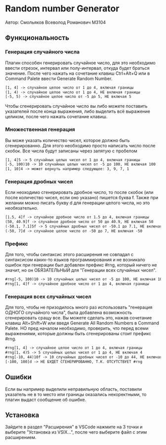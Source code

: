 # Random number Generator

Автор: Смольяков Всеволод Романович M3104

## Функциональность

### Генерация случайного числа

Плагин способен генерировать случайное число, для это необходимо ввести отрезок, интервал или полу-интервал, откуда будет браться значение. После чего нажать на сочетание клавиш Ctrl+Alt+Q или в Command Palete ввести Generate Random Number.

```txt
[1, 4] -> случайное целое число от 1 до 4, включая границы
(1, 4) -> случайное целое число от 1 до 4, НЕ включая границы
[-5, 5) -> случайное целое число от -5 до 5, НЕ включая 5
```

Чтобы сгенерировать случайное число вы либо можете поставить указателей после конца выражения, либо выделить всё выражение целиком, после чего нажать сочетание клавиш.

### Множественная генерация

Вы може указать количество чисел, которое должно быть сгенерированно. Для этого необходимо просто написать число после скобок. Все числа будут записаны через запятую с пробелом

```txt
[1, 4]5 -> 5 случайных целых чисел от 1 до 4, включая границы
[-5, 100)10 -> 10 случайных целых чисел от -5 до 100, НЕ включая 100
[1, 10]4 -> может вернуть например следующее: 3, 9, 7, 1
```

### Генерация дробных чисел

Если неоходимо сгенерировать дробное число, то после скобок (или после количество чисел, если оно указано) пишется буква f. Также при желании можно писать букву d для генерации целого числа, но это необязательно.

```txt
[1.5, 4]f -> случайное дробное число от 1.5 до 4, включая границы
(50, 40.9]f -> случайное дробное число от 50 до 40.9, НЕ включая 50
(-50.1, 7.1]5f -> 5 случайных дробных чисел от -50.1 до 7.1, НЕ включая -50.1
(-50, 7]d -> случайное целое число от -50 до 7, НЕ включая -50
```

### Префикс

Для того, чтобы синтаксис этого расширения не совпадал с синтаксисом каких-то языков программирования и не возникало ошибок при генерации был добавлен префикс #rng, который ничего не значит, но он ОБЯЗАТЕЛЬНЫЙ для "Генерации всех случайных чисел".

```txt
#rng[-5, 100)10 -> 10 случайных целых чисел от -5 до 100, НЕ включая 100
#rng[1, 4]f -> случайное дробное число от 1 до 4, включая границы
```

### Генерация всех случайных чисел

Для того, чтобы не призодилось много раз использовать "генерация ОДНОГО случайного числа", была добавлена возможность сгенерировать сращу все. Вы можете сделать это, нажав сочетание клавиш Alt+Shift+W или введя Generate All Random Numbers в Command Palete. НО пред началом необходимо, проверить, что перед всеми выражениями, которые должны быть сгенерированы стоит префикс #rng.

```txt
#rng[1, 4] -> случайное целое число от 1 до 4, включая границы
#rng[1, 4)5 -> 5 случайных целых чисел от 1 до 4, НЕ включая 4
#rng[-10, 44)10f -> 10 случайных дробных чисел от -10 до 44, НЕ включая 44
[-100, 100]d -> НЕ БУДЕТ СГЕНЕРИРОВАННО, Т.К. ОТСУТСТВУЕТ #rng
```

## Ошибки

Если вы например выделили неправильную область, поставили указатель не в то место или границы оказались некоректными, то плагин выдаст сообщение об ошибке.

## Установка

Зайдите в раздел "Расширения" в VSCode нажмите на 3 точки и выберите "Установка из VSIX...", после чего выберите файл с этим расширением.
